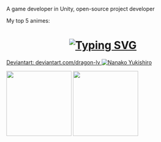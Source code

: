 A game developer in Unity, open-source project developer

My top 5 animes:
 <h1 align="center"><a href="https://git.io/typing-svg"><img src="https://readme-typing-svg.demolab.com?font=JetBrains+Mono&pause=2000&color=F7C749&center=true&random=true&width=600&height=75&lines=Sword+Art+Online;Tonikawa%3A+Over+the+Moon+for+You;Arifureta%3A+From+Commonplace+to+World's+Strongest;Senryu+Girl;The+Rising+of+the+Shield+Hero" alt="Typing SVG" /></a></h1>


[Deviantart: deviantart.com/dragon-lv
![Nanako Yukishiro](https://images-wixmp-ed30a86b8c4ca887773594c2.wixmp.com/f/c9f04ae9-5791-414b-966c-b90e9579cacf/dfc3ujv-45993729-a26b-44aa-9b56-4ff758cf51b1.png/v1/fill/w_1920,h_1080,strp/nanako_yukishiro___senryu_girl___minimalist_2_by_dragon_lv_dfc3ujv-fullview.png?token=eyJ0eXAiOiJKV1QiLCJhbGciOiJIUzI1NiJ9.eyJzdWIiOiJ1cm46YXBwOjdlMGQxODg5ODIyNjQzNzNhNWYwZDQxNWVhMGQyNmUwIiwiaXNzIjoidXJuOmFwcDo3ZTBkMTg4OTgyMjY0MzczYTVmMGQ0MTVlYTBkMjZlMCIsIm9iaiI6W1t7ImhlaWdodCI6Ijw9MTA4MCIsInBhdGgiOiJcL2ZcL2M5ZjA0YWU5LTU3OTEtNDE0Yi05NjZjLWI5MGU5NTc5Y2FjZlwvZGZjM3Vqdi00NTk5MzcyOS1hMjZiLTQ0YWEtOWI1Ni00ZmY3NThjZjUxYjEucG5nIiwid2lkdGgiOiI8PTE5MjAifV1dLCJhdWQiOlsidXJuOnNlcnZpY2U6aW1hZ2Uub3BlcmF0aW9ucyJdfQ.jwS0He_wERAwW2tw4VF6YR6e5uPMhd-gnRwqrojpYUw)
](https://www.deviantart.com/dragon-lv)

<p float="left">
  <img height="170em" align="center" src="https://github-readme-stats.vercel.app/api?username=Dragon-0609&show_icons=true&count_private=true&bg_color=1B1B1B&text_color=BBBBBB&icon_color=99202C&title_color=E0474B&border_color=7ECAFA" />
  <img height="170em" align="center" src="https://github-readme-stats.vercel.app/api/top-langs/?username=Dragon-0609&layout=compact&show_icons=true&langs_count=4&card_width=200&bg_color=1B1B1B&text_color=BBBBBB&icon_color=99202C&title_color=E0474B&border_color=7ECAFA" />
</p>
